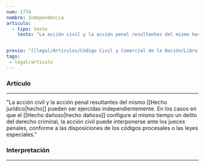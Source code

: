 ```yaml
---
num: 1774
nombre: Independencia
articulo: 
  - tipo: texto
    texto: "La acción civil y la acción penal resultantes del mismo hecho pueden ser ejercidas independientemente. En los casos en que el hecho dañoso configure al mismo tiempo un delito del derecho criminal, la acción civil puede interponerse ante los jueces penales, conforme a las disposiciones de los códigos procesales o las leyes especiales."


previo: "[[legal/Articulos/Código Civil y Comercial de la Nación/Libro Tercero/Título 5/Capítulo 1/Sección 11/Sección 11, Acciones civil y penal.md|Sección 11, Acciones civil y penal]]"
tags: 
 - legal/articulo
---
```

### Artículo
---
"La acción civil y la acción penal resultantes del mismo [[Hecho jurídico|hecho]] pueden ser ejercidas independientemente. En los casos en que el [[Hecho dañoso|hecho dañoso]] configure al mismo tiempo un delito del derecho criminal, la acción civil puede interponerse ante los jueces penales, conforme a las disposiciones de los códigos procesales o las leyes especiales."

### Interpretación
---
